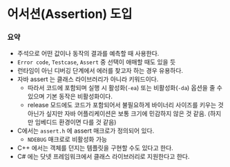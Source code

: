 # 어서션(Assertion) 도입

### 요약
- 주석으로 어떤 값이나 동작의 결과를 예측할 때 사용한다.
- `Error code`, `Testcase`, `Assert` 중 선택이 애매할 때도 있을 듯
- 런타임이 아닌 디버깅 단계에서 에러를 찾고자 하는 경우 유용하다.
- 자바 assert 는 클래스 라이브러리가 아니라 키워드이다.
  - 따라서 코드에 포함되며 실행 시 활성화(`-ea`) 또는 비활성화(`-da`) 옵션을 줄 수 있으며 기본 동작은 비활성화이다.
  - release 모드에도 코드가 포함되어서 불필요하게 바이너리 사이즈를 키우는 것 아닌가 싶지만 자바 어플리케이션은 보통 크기에 민감하지 않은 것 같음. (하지만 임베디드 환경이면 다를 것 같음)
- C에서는 `assert.h` 에 assert 매크로가 정의되어 있다.
  - `NDEBUG` 매크로로 비활성화 가능
- C++ 에서는 객체를 던지는 템플릿을 구현할 수도 있다고 한다.
- C# 에는 닷넷 프레임워크에서 클래스 라이브러리로 지원한다고 한다.
